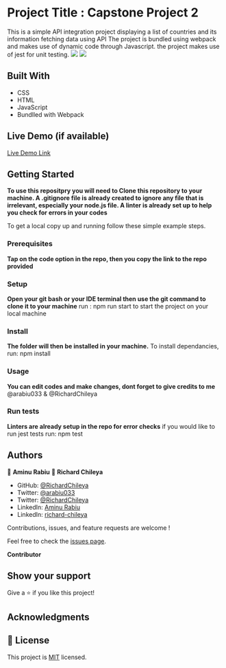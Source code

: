 # Project Title : Capstone Project 2 
  This is a simple API integration project displaying a list of countries and its information fetching data using API
  The project is bundled using webpack and makes use of dynamic code through Javascript. the project makes use of jest for unit testing.
  ![](../../../../../Pictures/home.png)
  ![](../../../../../Pictures/pop-up.png)
## Built With
- CSS
- HTML
- JavaScript
- Bundlled with Webpack

## Live Demo (if available)

[Live Demo Link](https://arabiu033.github.io/capstone-project-0x02/)


## Getting Started

**To use this repositpry you will need to Clone this repository to your machine. A .gitignore file is already created to ignore any file that is irrelevant, especially your node.js file. A linter is already set up to help you check for errors in your codes**

To get a local copy up and running follow these simple example steps.

### Prerequisites
**Tap on the code option in the repo, then you copy the link to the repo provided**
### Setup
**Open your git bash or your IDE terminal then use the git command to clone it to your machine**
  run : npm run start to start the project on your local machine
### Install
**The folder will then be installed in your machine.**
  To install dependancies, run: npm install 
### Usage
**You can edit codes and make changes, dont forget to give credits to me**
@arabiu033 & @RichardChileya
### Run tests
**Linters are already setup in the repo for error checks**
  if you would like to run jest tests run: npm test

## Authors

👤 **Aminu Rabiu**
👤 **Richard Chileya**

- GitHub: [@RichardChileya](https://github.com/RichardChileya/)
- Twitter: [@arabiu033](https://twitter.com/arabiu033)
- Twitter: [@RichardChileya](https://twitter.com/RichardChileya/)
- LinkedIn: [Aminu Rabiu](https://www.linkedin.com/in/arabiu033/)
- LinkedIn: [richard-chileya](https://linkedin.com/in/richard-chileya-1076b4200//)

Contributions, issues, and feature requests are welcome !

Feel free to check the [issues page](https://github.com/arabiu033/capstone-project-0x02/issues).

 **Contributor**


## Show your support

Give a ⭐️ if you like this project!

## Acknowledgments

## 📝 License


This project is [MIT](./LICENSE) licensed.

